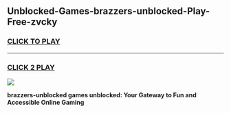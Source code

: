 
## Unblocked-Games-brazzers-unblocked-Play-Free-zvcky
<h3>
<a href="https://premium76.site?title=brazzers-unblocked&ref=18A1">CLICK TO PLAY</a></h3>
<hr>

<h3>
<a href="https://premium76.site?title=brazzers-unblocked&ref=18A1">CLICK 2 PLAY</a>
  
</h3>

<a href="https://premium76.site?title=brazzers-unblocked&ref=18A1"><img src="https://clearcache.store/games.png"></a>


**brazzers-unblocked games unblocked: Your Gateway to Fun and Accessible Online Gaming**
